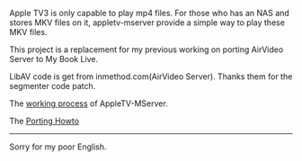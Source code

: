 Apple TV3 is only capable to play mp4 files. For those who has an NAS and stores MKV files on it, appletv-mserver provide a simple way to play these MKV files.

This project is a replacement for my previous working on porting AirVideo Server to My Book Live.

LibAV code is get from inmethod.com(AirVideo Server). Thanks them for the segmenter code patch.

The [working process](http://code.google.com/p/appletv-mserver/wiki/Process) of AppleTV-MServer.

The [Porting Howto](http://code.google.com/p/appletv-mserver/wiki/PortingHowto)


---
Sorry for my poor English.